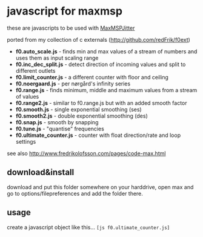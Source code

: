 javascript for maxmsp
====================

these are javascripts to be used with [MaxMSPJitter](http://cycling74.com)

ported from my collection of c externals (<http://github.com/redFrik/f0ext>)

* **f0.auto_scale.js** - finds min and max values of a stream of numbers and uses them as input scaling range
* **f0.inc_dec_split.js** - detect direction of incoming values and split to different outlets
* **f0.limit_counter.js** - a different counter with floor and ceiling
* **f0.noergaard.js** - per nørgård's infinity series
* **f0.range.js** - finds minimum, middle and maximum values from a stream of values
* **f0.range2.js** - similar to f0.range.js but with an added smooth factor
* **f0.smooth.js** - single exponential smoothing (ses)
* **f0.smooth2.js** - double exponential smoothing (des)
* **f0.snap.js** - smooth by snapping
* **f0.tune.js** - "quantise" frequencies
* **f0.ultimate_counter.js** - counter with float direction/rate and loop settings

see also <http://www.fredrikolofsson.com/pages/code-max.html>

download&install
-------------------------
download and put this folder somewhere on your harddrive, open max and go to options/filepreferences and add the folder there.

usage
-------------------------
create a javascript object like this... `[js f0.ultimate_counter.js]`
